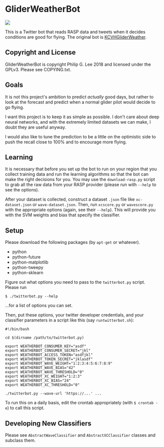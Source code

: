 # GliderWeatherBot

![](https://travis-ci.com/rocketman768/GliderWeatherBot.svg?branch=develop)

This is a Twitter bot that reads RASP data and tweets when it decides conditions are good for flying. The original bot is [KCVHGliderWeather](https://twitter.com/GliderKcvh).

## Copyright and License

GliderWeatherBot is copyright Philip G. Lee 2018 and licensed under the GPLv3. Please see COPYING.txt.

## Goals

It is not this project's ambition to predict _actually_ good days, but rather to look at the forecast and predict when a normal glider pilot would decide to go flying.

I want this project is to keep it as simple as possible. I don't care about deep neural networks, and with the extremely limited datasets we can make, I doubt they are useful anyway.

I would also like to tune the prediction to be a little on the optimistic side to push the recall close to 100% and to encourage more flying.

## Learning

It is necessary that before you set up the bot to run on your region that you collect training data and run the learning algorithms so that the bot can make the right decisions for you. You may use the `download-rasp.py` script to grab all the raw data from your RASP provider (please run with `--help` to see the options).

After your dataset is collected, construct a dataset `.json` file like `xc-dataset.json` or `wave-dataset.json`. Then, run `xcscore.py` or `wavescore.py` with the appropriate options (again, see their `--help`). This will provide you with the SVM weights and bias that specify the classifier.

## Setup

Please download the following packages (by `apt-get` or whatever).

 - python
 - python-future
 - python-matplotlib
 - python-tweepy
 - python-sklearn

Figure out what options you need to pass to the `twitterbot.py` script. Please run

    $ ./twitterbot.py --help

...for a list of options you can set.

Then, put these options, your twitter developer credentials, and your classifier parameters in a script like this (say `runtwitterbot.sh`):

    #!/bin/bash

    cd $(dirname /path/to/twitterbot.py)

    export WEATHERBOT_CONSUMER_KEY="asdf"
    export WEATHERBOT_CONSUMER_SECRET="jkl"
    export WEATHERBOT_ACCESS_TOKEN="asdfjkl"
    export WEATHERBOT_TOKEN_SECRET="jklasdf"
    export WEATHERBOT_WAVE_WEIGHT="1:2:3:4:5:6:7:8:9"
    export WEATHERBOT_WAVE_BIAS="42"
    export WEATHERBOT_WAVE_THRESHOLD="0"
    export WEATHERBOT_XC_WEIGHT="1:2:3"
    export WEATHERBOT_XC_BIAS="24"
    export WEATHERBOT_XC_THRESHOLD="0"

    ./twitterbot.py --wave-url 'https://...' ...

To run this on a daily basis, edit the crontab appropriately (with `$ crontab -e`) to call this script.

## Developing New Classifiers

Please see `AbstractWaveClassifier` and `AbstractXCClassifier` classes and subclass them.
